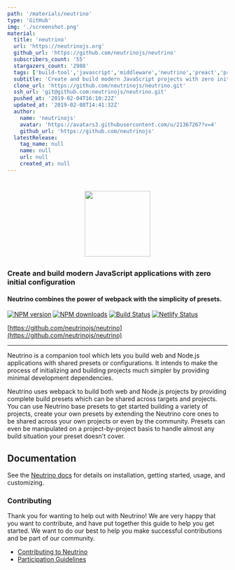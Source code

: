 ```yaml
---
path: '/materials/neutrino'
type: 'GitHub'
img: './screenshot.png'
material:
  title: 'neutrino'
  url: 'https://neutrinojs.org'
  github_url: 'https://github.com/neutrinojs/neutrino'
  subscribers_count: '55'
  stargazers_count: '2988'
  tags: ['build-tool','javascript','middleware','neutrino','preact','presets','react','vue','webpack','zero-config','zero-configuration']
  subtitle: 'Create and build modern JavaScript projects with zero initial configuration.'
  clone_url: 'https://github.com/neutrinojs/neutrino.git'
  ssh_url: 'git@github.com:neutrinojs/neutrino.git'
  pushed_at: '2019-02-04T16:10:22Z'
  updated_at: '2019-02-08T14:41:32Z'
  author:
    name: 'neutrinojs'
    avatar: 'https://avatars3.githubusercontent.com/u/21367267?v=4'
    github_url: 'https://github.com/neutrinojs'
  latestRelease:
    tag_name: null
    name: null
    url: null
    created_at: null
---
```

<h1><p align='center'><a href='https://neutrinojs.org'><img src='https://raw.githubusercontent.com/neutrinojs/neutrino/master/docs/assets/logo.png' height='150'></a></p></h1>

### Create and build modern JavaScript applications with zero initial configuration
#### Neutrino combines the power of webpack with the simplicity of presets.

[![NPM version][npm-image]][npm-url]
[![NPM downloads][npm-downloads]][npm-url]
[![Build Status][travis-image]][travis-url]
[![Netlify Status][netlify-image]][netlify-url]

[https://github.com/neutrinojs/neutrino](https://github.com/neutrinojs/neutrino)

---

Neutrino is a companion tool which lets you build web and Node.js applications with shared presets or configurations. 
It intends to make the process of initializing and building projects much simpler by providing minimal development
dependencies.

Neutrino uses webpack to build both web and Node.js projects by providing complete build presets which can be shared
across targets and projects. You can use Neutrino base presets to get started building a variety of projects, create
your own presets by extending the Neutrino core ones to be shared across your own projects or even by the community.
Presets can even be manipulated on a project-by-project basis to handle almost any build situation your preset doesn't
cover.

## Documentation

See the [Neutrino docs](https://neutrinojs.org/)
for details on installation, getting started, usage, and customizing.

### Contributing

Thank you for wanting to help out with Neutrino! We are very happy that you want to contribute, and have put together
this guide to help you get started. We want to do our best to help you make successful contributions and be part of our
community.

- [Contributing to Neutrino](https://neutrinojs.org/contributing/)
- [Participation Guidelines](https://neutrinojs.org/contributing/code-of-conduct/)

[npm-image]: https://img.shields.io/npm/v/neutrino.svg
[npm-downloads]: https://img.shields.io/npm/dt/neutrino.svg
[npm-url]: https://www.npmjs.com/package/neutrino
[travis-image]: https://api.travis-ci.org/neutrinojs/neutrino.svg?branch=master
[travis-url]: https://travis-ci.org/neutrinojs/neutrino
[netlify-image]: https://api.netlify.com/api/v1/badges/faef6419-2d67-488a-95a8-998e1ad3e40f/deploy-status
[netlify-url]: https://app.netlify.com/sites/neutrinojs/deploys
